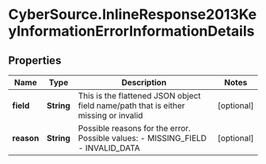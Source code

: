 # CyberSource.InlineResponse2013KeyInformationErrorInformationDetails

## Properties
Name | Type | Description | Notes
------------ | ------------- | ------------- | -------------
**field** | **String** | This is the flattened JSON object field name/path that is either missing or invalid | [optional] 
**reason** | **String** | Possible reasons for the error. Possible values:  - MISSING_FIELD  - INVALID_DATA  | [optional] 



